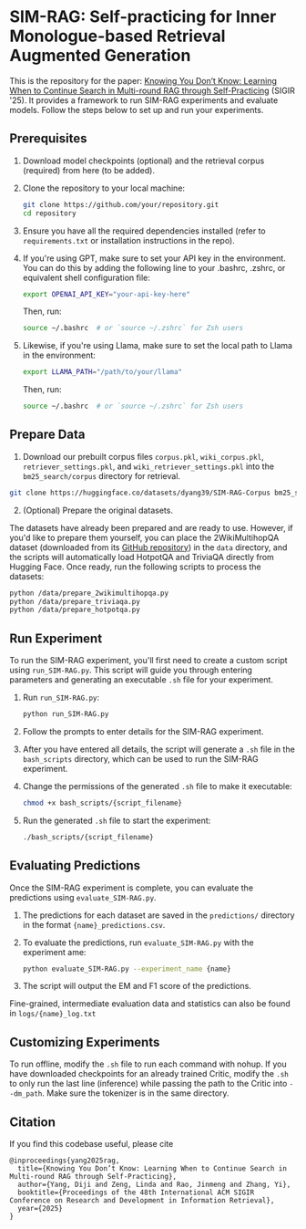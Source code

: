 # SIM-RAG: Self-practicing for Inner Monologue-based Retrieval Augmented Generation

This is the repository for the paper: [Knowing You Don’t Know: Learning When to Continue Search in
Multi-round RAG through Self-Practicing](https://arxiv.org/abs/2505.02811) (SIGIR '25). It provides a framework to run SIM-RAG experiments and evaluate models. Follow the steps below to set up and run your experiments.

## Prerequisites

1. Download model checkpoints (optional) and the retrieval corpus (required) from here (to be added).

2. Clone the repository to your local machine:
   ```bash
   git clone https://github.com/your/repository.git
   cd repository
   ```

3. Ensure you have all the required dependencies installed (refer to `requirements.txt` or installation instructions in the repo).

4. If you're using GPT, make sure to set your API key in the environment. You can do this by adding the following line to your .bashrc, .zshrc, or equivalent shell configuration file:

    ```bash
    export OPENAI_API_KEY="your-api-key-here"
    ```

    Then, run:
     ```bash
    source ~/.bashrc  # or `source ~/.zshrc` for Zsh users
    ```

5. Likewise, if you're using Llama, make sure to set the local path to Llama in the environment:
    
    ```bash
    export LLAMA_PATH="/path/to/your/llama"
    ```

    Then, run:
     ```bash
    source ~/.bashrc  # or `source ~/.zshrc` for Zsh users
    ```

## Prepare Data
1. Download our prebuilt corpus files `corpus.pkl`, `wiki_corpus.pkl`, `retriever_settings.pkl`, and `wiki_retriever_settings.pkl` into the `bm25_search/corpus` directory for retrieval.

```bash
git clone https://huggingface.co/datasets/dyang39/SIM-RAG-Corpus bm25_search/corpus
```

2. (Optional) Prepare the original datasets.

The datasets have already been prepared and are ready to use. However, if you'd like to prepare them yourself, you can place the 2WikiMultihopQA dataset (downloaded from its [GitHub repository](https://github.com/Alab-NII/2wikimultihop)) in the `data` directory, and the scripts will automatically load HotpotQA and TriviaQA directly from Hugging Face. Once ready, run the following scripts to process the datasets:
 
```bash
python /data/prepare_2wikimultihopqa.py
python /data/prepare_triviaqa.py
python /data/prepare_hotpotqa.py
```

## Run Experiment

To run the SIM-RAG experiment, you'll first need to create a custom script using `run_SIM-RAG.py`. This script will guide you through entering parameters and generating an executable `.sh` file for your experiment.

1. Run `run_SIM-RAG.py`:
   ```bash
   python run_SIM-RAG.py
   ```

2. Follow the prompts to enter details for the SIM-RAG experiment.

3. After you have entered all details, the script will generate a `.sh` file in the `bash_scripts` directory, which can be used to run the SIM-RAG experiment.

4. Change the permissions of the generated `.sh` file to make it executable:
   ```bash
   chmod +x bash_scripts/{script_filename}
   ```

5. Run the generated `.sh` file to start the experiment:
   ```bash
   ./bash_scripts/{script_filename}
   ```

## Evaluating Predictions

Once the SIM-RAG experiment is complete, you can evaluate the predictions using `evaluate_SIM-RAG.py`.

1. The predictions for each dataset are saved in the `predictions/` directory in the format `{name}_predictions.csv`.

2. To evaluate the predictions, run `evaluate_SIM-RAG.py` with the experiment ame:
   ```bash
   python evaluate_SIM-RAG.py --experiment_name {name}
   ```

3. The script will output the EM and F1 score of the predictions.

Fine-grained, intermediate evaluation data and statistics can also be found in `logs/{name}_log.txt`

## Customizing Experiments

To run offline, modify the `.sh` file to run each command with nohup. If you have downloaded checkpoints for an already trained Critic, modify the `.sh` to only run the last line (inference) while passing the path to the Critic into `--dm_path`. Make sure the tokenizer is in the same directory.

## Citation 
If you find this codebase useful, please cite 

```
@inproceedings{yang2025rag,
  title={Knowing You Don’t Know: Learning When to Continue Search in Multi-round RAG through Self-Practicing},
  author={Yang, Diji and Zeng, Linda and Rao, Jinmeng and Zhang, Yi},
  booktitle={Proceedings of the 48th International ACM SIGIR Conference on Research and Development in Information Retrieval},
  year={2025}
}
```

